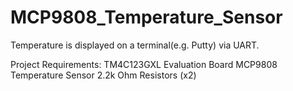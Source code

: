 # MCP9808_Temperature_Sensor

Temperature is displayed on a terminal(e.g. Putty) via UART.

Project Requirements:
  TM4C123GXL Evaluation Board
  MCP9808 Temperature Sensor
  2.2k Ohm Resistors (x2)

